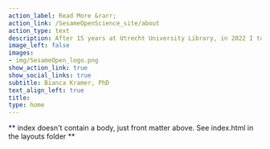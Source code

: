 ```yaml
---
action_label: Read More &rarr;
action_link: /SesameOpenScience_site/about
action_type: text
description: After 15 years at Utrecht University Library, in 2022 I took on an exciting new challenge as independent advisor, research analyst and facilitator at Sesame Open Science - contributing to projects on open science, open metadata and open infrastructure. I am currently Executive Director of the Barcelona Declaration on Open Research Information. <br><br> You can contact me at <bianca@sesameopenscience.org>
image_left: false
images:
- img/SesameOpen_logo.png
show_action_link: true
show_social_links: true
subtitle: Bianca Kramer, PhD
text_align_left: true
title: 
type: home
---
```


** index doesn't contain a body, just front matter above.
See index.html in the layouts folder **
